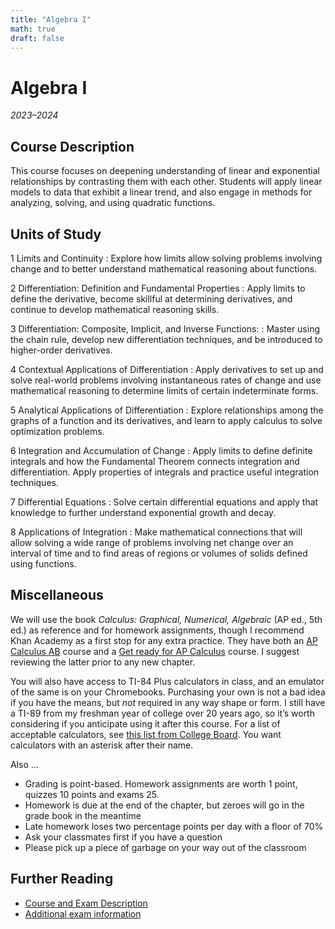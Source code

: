 ```yaml
---
title: "Algebra I"
math: true
draft: false
---
```


# Algebra I
_2023–2024_

## Course Description
This course focuses on deepening understanding of linear and exponential relationships by contrasting them with each other. Students will apply linear models to data that exhibit a linear trend, and also engage in methods for analyzing, solving, and using quadratic functions.

## Units of Study
1 Limits and Continuity
: Explore how limits allow solving problems involving change and to better understand mathematical reasoning about functions.

2 Differentiation: Definition and Fundamental Properties
: Apply limits to define the derivative, become skillful at determining derivatives, and continue to develop mathematical reasoning skills.

3 Differentiation: Composite, Implicit, and Inverse Functions:
: Master using the chain rule, develop new differentiation techniques, and be introduced to higher-order derivatives.

4 Contextual Applications of Differentiation
: Apply derivatives to set up and solve real-world problems involving instantaneous rates of change and use mathematical reasoning to determine limits of certain indeterminate forms.

5 Analytical Applications of Differentiation
: Explore relationships among the graphs of a function and its derivatives, and learn to apply calculus to solve optimization problems.

6 Integration and Accumulation of Change
: Apply limits to define definite integrals and how the Fundamental Theorem connects integration and differentiation. Apply properties of integrals and practice useful integration techniques.

7 Differential Equations
: Solve certain differential equations and apply that knowledge to further understand exponential growth and decay.

8 Applications of Integration
: Make mathematical connections that will allow solving a wide range of problems involving net change over an interval of time and to find areas of regions or volumes of solids defined using functions.

## Miscellaneous
We will use the book _Calculus: Graphical, Numerical, Algebraic_ (AP ed., 5th ed.) as reference and for homework assignments, though I recommend Khan Academy as a first stop for any extra practice. They have both an [AP Calculus AB](https://www.khanacademy.org/math/ap-calculus-ab) course and a [Get ready for AP Calculus](https://www.khanacademy.org/math/get-ready-for-ap-calc) course. I suggest reviewing the latter prior to any new chapter.

You will also have access to TI-84 Plus calculators in class, and an emulator of the same is on your Chromebooks. Purchasing your own is not a bad idea if you have the means, but *not* required in any way shape or form. I still have a TI-89 from my freshman year of college over 20 years ago, so it’s worth considering if you anticipate using it after this course. For a list of acceptable calculators, see [this list from College Board](https://apstudents.collegeboard.org/exam-policies-guidelines/calculator-policies#list). You want calculators with an asterisk after their name.

Also ...

- Grading is point-based. Homework assignments are worth 1 point, quizzes 10 points and exams 25.
- Homework is due at the end of the chapter, but zeroes will go in the grade book in the meantime
- Late homework loses two percentage points per day with a floor of 70%
- Ask your classmates first if you have a question
- Please pick up a piece of garbage on your way out of the classroom

## Further Reading
- [Course and Exam Description](https://apcentral.collegeboard.org/media/pdf/ap-calculus-ab-and-bc-course-and-exam-description.pdf)
- [Additional exam information](https://apstudents.collegeboard.org/courses/ap-calculus-ab/assessment)

